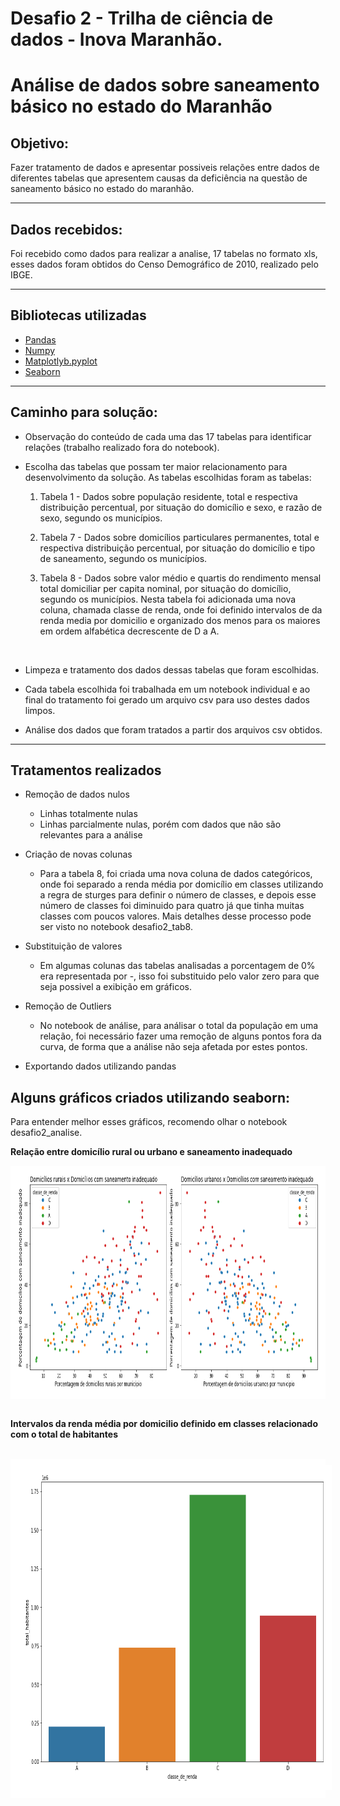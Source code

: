 # Desafio 2 - Trilha de ciência de dados - Inova Maranhão.

# Análise de dados sobre saneamento básico no estado do Maranhão

## Objetivo:

Fazer tratamento de dados e apresentar possiveis relações entre dados de diferentes tabelas que apresentem causas da deficiência na questão de saneamento básico no estado do maranhão.

<hr>

## Dados recebidos:
Foi recebido como dados para realizar a analise, 17 tabelas no formato xls, esses dados foram obtidos do Censo Demográfico de 2010, realizado pelo IBGE.   

<hr>

## Bibliotecas utilizadas

* <a href="https://pandas.pydata.org">Pandas</a>
* <a href="https://numpy.org">Numpy</a>
* <a href="https://matplotlib.org/stable/api/_as_gen/matplotlib.pyplot.html">Matplotlyb.pyplot</a>
* <a href="https://matplotlib.org/stable/api/_as_gen/matplotlib.pyplot.html">Seaborn</a>

<hr>

## Caminho para solução:

- Observação do conteúdo de cada uma das 17 tabelas para identificar relações (trabalho realizado fora do notebook).
* Escolha das tabelas que possam ter maior relacionamento para desenvolvimento da solução. As tabelas escolhidas foram as tabelas:
    
    1. Tabela 1 - Dados sobre população residente, total e respectiva distribuição percentual, por situação do domicílio e sexo, e razão de sexo, segundo os municípios.

    2. Tabela 7 - Dados sobre domicílios particulares permanentes, total e respectiva distribuição percentual, por situação do domicílio e tipo de saneamento, segundo os municípios.

    3. Tabela 8 - Dados sobre valor médio e quartis do rendimento mensal total domiciliar per capita nominal, por situação do domicílio, segundo os municípios. Nesta tabela foi adicionada uma nova coluna, chamada classe de renda, onde foi definido intervalos de da renda media por domicilio e organizado dos menos para os maiores em ordem alfabética decrescente de D a A.

<br>

- Limpeza e tratamento dos dados dessas tabelas que foram escolhidas.  
* Cada tabela escolhida foi trabalhada em um notebook individual e ao final do tratamento foi gerado um arquivo csv para uso destes dados limpos. 
- Análise dos dados que foram tratados a partir dos arquivos csv obtidos.

<hr>

## Tratamentos realizados

* Remoção de dados nulos
    * Linhas totalmente nulas
    * Linhas parcialmente nulas, porém com dados que não são relevantes para a análise

* Criação de novas colunas 
    * Para a tabela 8, foi criada uma nova coluna de dados categóricos, onde foi separado a renda média por domicílio em classes utilizando a regra de sturges para definir o número de classes, e depois esse número de classes foi diminuido para quatro já que tinha muitas classes com poucos valores. Mais detalhes desse processo pode ser visto no notebook desafio2_tab8.

* Substituição de valores
    * Em algumas colunas das tabelas analisadas a porcentagem de 0% era representada por -, isso foi substituido pelo valor zero para que seja possivel a exibição em gráficos.

* Remoção de Outliers
    * No notebook de análise, para análisar o total da população em uma relação, foi necessário fazer uma remoção de alguns pontos fora da curva, de forma que a análise não seja afetada por estes pontos.

* Exportando dados utilizando pandas

## Alguns gráficos criados utilizando seaborn:

Para entender melhor esses gráficos, recomendo olhar o notebook desafio2_analise.

**Relação entre domicílio rural ou urbano e saneamento inadequado**
<br/>

<div style="background:white;padding:10px">
<img  height="350" src="imgs/scatterplot.png">
</div>

<br/>

**Intervalos da renda média por domicilio definido em classes relacionado com o total de habitantes**

<br/>

<div style="background:white;padding:10px">
<img style="background:white;padding:10px" height="500" src="imgs/barplot.png">
</div>